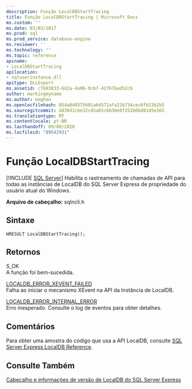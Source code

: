 ```yaml
---
description: Função LocalDBStartTracing
title: Função LocalDBStartTracing | Microsoft Docs
ms.custom: ''
ms.date: 03/03/2017
ms.prod: sql
ms.prod_service: database-engine
ms.reviewer: ''
ms.technology: ''
ms.topic: reference
apiname:
- LocalDBStartTracing
apilocation:
- sqluserinstance.dll
apitype: DLLExport
ms.assetid: c7b83833-6d2a-4a06-9cb7-42767bed52c6
author: markingmyname
ms.author: maghan
ms.openlocfilehash: 854a840375601a6d571afa21b734cec6fb23b2b5
ms.sourcegitcommit: dd36d1cbe32cd5a65c6638e8f252b0bd8145e165
ms.translationtype: MT
ms.contentlocale: pt-BR
ms.lasthandoff: 09/08/2020
ms.locfileid: "89542931"
---
```

# <a name="localdbstarttracing-function"></a>Função LocalDBStartTracing
 [!INCLUDE [SQL Server](../../includes/applies-to-version/sqlserver.md)]
  Habilita o rastreamento de chamadas de API para todas as instâncias de LocalDB do SQL Server Express de propriedade do usuário atual do Windows.  
  
 **Arquivo de cabeçalho:** sqlncli.h  
  
## <a name="syntax"></a>Sintaxe  
  
```  
HRESULT LocalDBStartTracing();  
```  
  
## <a name="returns"></a>Retornos  
 S_OK  
 A função foi bem-sucedida.  
  
 [LOCALDB_ERROR_XEVENT_FAILED](../../relational-databases/express-localdb-error-messages/localdb-error-xevent-failed.md)  
 Falha ao iniciar o mecanismo XEvent na API da Instância de LocalDB.  
  
 [LOCALDB_ERROR_INTERNAL_ERROR](../../relational-databases/express-localdb-error-messages/localdb-error-internal-error.md)  
 Erro inesperado. Consulte o log de eventos para obter detalhes.  
  
## <a name="remarks"></a>Comentários  
 Para obter uma amostra do código que usa a API LocalDB, consulte [SQL Server Express LocalDB Reference](../../relational-databases/sql-server-express-localdb-reference.md).  
  
## <a name="see-also"></a>Consulte Também  
 [Cabeçalho e informações de versão de LocalDB do SQL Server Express](../../relational-databases/express-localdb-instance-apis/sql-server-express-localdb-header-and-version-information.md)  
  
  
